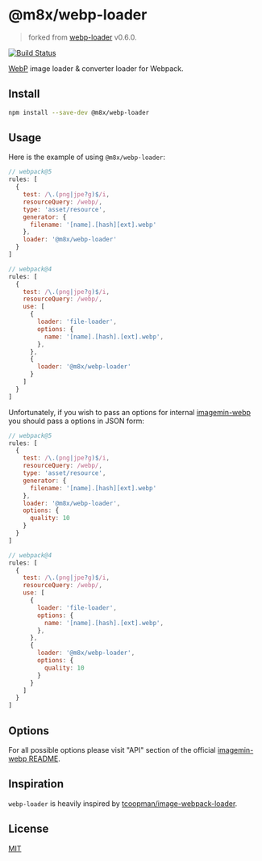 # @m8x/webp-loader

> forked from [webp-loader](https://www.npmjs.com/package/webp-loader) v0.6.0.

[![Build Status](https://github.com/m8x/webp-loader/actions/workflows/test.yaml/badge.svg?branch=main)](https://github.com/m8x/webp-loader/actions/workflows/test.yaml)

[WebP](https://developers.google.com/speed/webp/) image loader & converter loader for Webpack.

## Install

```sh
npm install --save-dev @m8x/webp-loader
```

## Usage

Here is the example of using `@m8x/webp-loader`:

```javascript
// webpack@5
rules: [
  {
    test: /\.(png|jpe?g)$/i,
    resourceQuery: /webp/,
    type: 'asset/resource',
    generator: {
      filename: '[name].[hash][ext].webp'
    },
    loader: '@m8x/webp-loader'
  }
]

// webpack@4
rules: [
  {
    test: /\.(png|jpe?g)$/i,
    resourceQuery: /webp/,
    use: [
      {
        loader: 'file-loader',
        options: {
          name: '[name].[hash].[ext].webp',
        },
      },
      {
        loader: '@m8x/webp-loader'
      }
    ]
  }
]
```

Unfortunately, if you wish to pass an options for internal [imagemin-webp](https://github.com/imagemin/imagemin-webp) you should pass a options in JSON form:

```javascript
// webpack@5
rules: [
  {
    test: /\.(png|jpe?g)$/i,
    resourceQuery: /webp/,
    type: 'asset/resource',
    generator: {
      filename: '[name].[hash][ext].webp'
    },
    loader: '@m8x/webp-loader',
    options: {
      quality: 10
    }
  }
]

// webpack@4
rules: [
  {
    test: /\.(png|jpe?g)$/i,
    resourceQuery: /webp/,
    use: [
      {
        loader: 'file-loader',
        options: {
          name: '[name].[hash].[ext].webp',
        },
      },
      {
        loader: '@m8x/webp-loader',
        options: {
          quality: 10
        }
      }
    ]
  }
]
```

## Options

For all possible options please visit "API" section of the official [imagemin-webp README](https://github.com/imagemin/imagemin-webp#imageminwebpoptions).

## Inspiration

`webp-loader` is heavily inspired by [tcoopman/image-webpack-loader](https://github.com/tcoopman/image-webpack-loader).

## License

[MIT](http://opensource.org/licenses/MIT)
